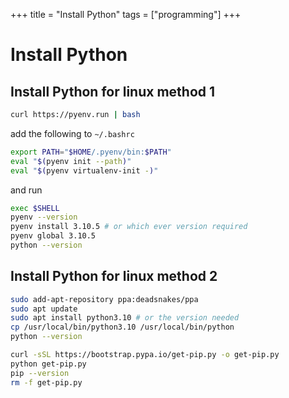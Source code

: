 +++
title = "Install Python"
tags = ["programming"]
+++

# Install Python

## Install Python for linux method 1

```sh
curl https://pyenv.run | bash
```

add the following to `~/.bashrc`

```sh
export PATH="$HOME/.pyenv/bin:$PATH"
eval "$(pyenv init --path)"
eval "$(pyenv virtualenv-init -)"
```

and run

```sh
exec $SHELL
pyenv --version
pyenv install 3.10.5 # or which ever version required
pyenv global 3.10.5
python --version
```

## Install Python for linux method 2
```sh
sudo add-apt-repository ppa:deadsnakes/ppa
sudo apt update
sudo apt install python3.10 # or the version needed
cp /usr/local/bin/python3.10 /usr/local/bin/python
python --version

curl -sSL https://bootstrap.pypa.io/get-pip.py -o get-pip.py
python get-pip.py
pip --version
rm -f get-pip.py
```
